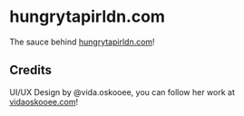 # hungrytapirldn.com

The sauce behind [hungrytapirldn.com](//www.hungrytapirldn.com)!

## Credits

UI/UX Design by @vida.oskooee, you can follow her work at [vidaoskooee.com](//www.vidaoskooee.com)!
